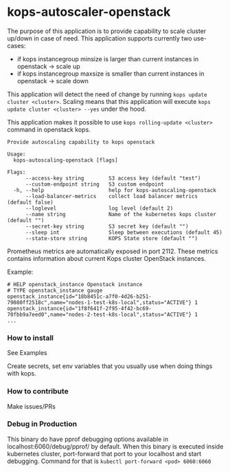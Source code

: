 # kops-autoscaler-openstack

The purpose of this application is to provide capability to scale cluster up/down in case of need. This application supports currently two use-cases:

- if kops instancegroup minsize is larger than current instances in openstack -> scale up
- if kops instancegroup maxsize is smaller than current instances in openstack -> scale down

This application will detect the need of change by running `kops update cluster <cluster>`. Scaling means that this application will execute `kops update cluster <cluster> --yes` under the hood.

This application makes it possible to use `kops rolling-update <cluster>` command in openstack kops.

```
Provide autoscaling capability to kops openstack

Usage:
  kops-autoscaling-openstack [flags]

Flags:
      --access-key string        S3 access key (default "test")
      --custom-endpoint string   S3 custom endpoint
  -h, --help                     help for kops-autoscaling-openstack
      --load-balancer-metrics    collect load balancer metrics (default false)
      --loglevel                 log level (default 2)
      --name string              Name of the kubernetes kops cluster (default "")
      --secret-key string        S3 secret key (default "")
      --sleep int                Sleep between executions (default 45)
      --state-store string       KOPS State store (default "")
```


Prometheus metrics are automatically exposed in port 2112.
These metrics contains information about current Kops cluster OpenStack instances.

Example:

```
# HELP openstack_instance Openstack instance
# TYPE openstack_instance gauge
openstack_instance{id="18b8451c-a7f0-4d26-b251-79080ff2518c",name="nodes-1-test-k8s-local",status="ACTIVE"} 1
openstack_instance{id="1f8f641f-2f95-4f42-bc69-70fbb9a7eed0",name="nodes-2-test-k8s-local",status="ACTIVE"} 1
...
```

### How to install

See Examples

Create secrets, set env variables that you usually use when doing things with kops.

### How to contribute

Make issues/PRs

### Debug in Production

This binary do have pprof debugging options available in localhost:6060/debug/pprof/ by default.
When this binary is executed inside kubernetes cluster, port-forward that port to your localhost and start debugging.
Command for that is `kubectl port-forward <pod> 6060:6060`
